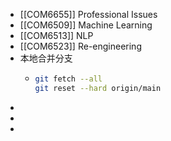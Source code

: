 - [[COM6655]] Professional Issues
- [[COM6509]] Machine Learning
- [[COM6513]] NLP
- [[COM6523]] Re-engineering
- 本地合并分支
	- ```sh
	  git fetch --all
	  git reset --hard origin/main
	  ```
-
-
-